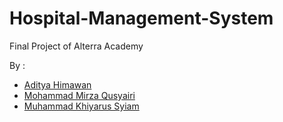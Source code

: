 # Hospital-Management-System
Final Project of Alterra Academy

By : 
- [Aditya Himawan](https://github.com/adityahimaone) 
- [Mohammad Mirza Qusyairi](https://github.com/MirzaQusyairi) 
- [Muhammad Khiyarus Syiam](https://github.com/rlzmtnck) 
